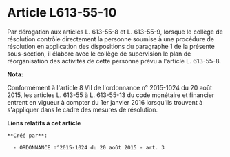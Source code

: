 # Article L613-55-10

Par dérogation aux articles L. 613-55-8 et L. 613-55-9, lorsque le collège de résolution contrôle directement la personne
soumise à une procédure de résolution en application des dispositions du paragraphe 1 de la présente sous-section, il élabore
avec le collège de supervision le plan de réorganisation des activités de cette personne prévu à l'article L. 613-55-8.

**Nota:**

Conformément à l'article 8 VII de l'ordonnance n° 2015-1024 du 20 août 2015, les articles L. 613-55 à L. 613-55-13 du code
monétaire et financier entrent en vigueur à compter du 1er janvier 2016 lorsqu'ils trouvent à s'appliquer dans le cadre des
mesures de résolution.

**Liens relatifs à cet article**

	**Créé par**:

	  - ORDONNANCE n°2015-1024 du 20 août 2015 - art. 3
